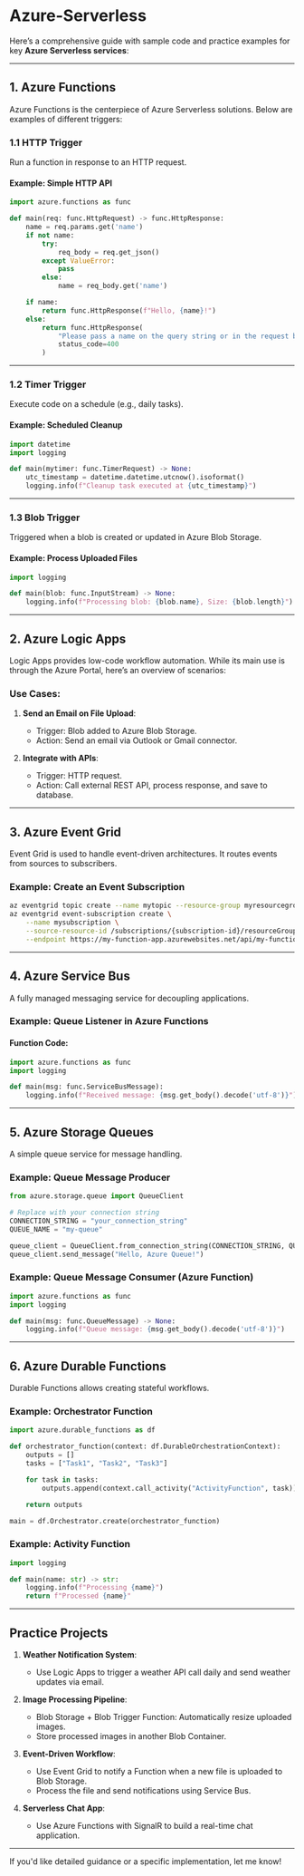 # Azure-Serverless

Here’s a comprehensive guide with sample code and practice examples for key **Azure Serverless services**:

---

## 1. **Azure Functions**

Azure Functions is the centerpiece of Azure Serverless solutions. Below are examples of different triggers:

### 1.1 **HTTP Trigger**
Run a function in response to an HTTP request.

#### Example: Simple HTTP API
```python
import azure.functions as func

def main(req: func.HttpRequest) -> func.HttpResponse:
    name = req.params.get('name')
    if not name:
        try:
            req_body = req.get_json()
        except ValueError:
            pass
        else:
            name = req_body.get('name')

    if name:
        return func.HttpResponse(f"Hello, {name}!")
    else:
        return func.HttpResponse(
            "Please pass a name on the query string or in the request body",
            status_code=400
        )
```

---

### 1.2 **Timer Trigger**
Execute code on a schedule (e.g., daily tasks).

#### Example: Scheduled Cleanup
```python
import datetime
import logging

def main(mytimer: func.TimerRequest) -> None:
    utc_timestamp = datetime.datetime.utcnow().isoformat()
    logging.info(f"Cleanup task executed at {utc_timestamp}")
```

---

### 1.3 **Blob Trigger**
Triggered when a blob is created or updated in Azure Blob Storage.

#### Example: Process Uploaded Files
```python
import logging

def main(blob: func.InputStream) -> None:
    logging.info(f"Processing blob: {blob.name}, Size: {blob.length}")
```

---

## 2. **Azure Logic Apps**

Logic Apps provides low-code workflow automation. While its main use is through the Azure Portal, here’s an overview of scenarios:

### Use Cases:
1. **Send an Email on File Upload**:
   - Trigger: Blob added to Azure Blob Storage.
   - Action: Send an email via Outlook or Gmail connector.

2. **Integrate with APIs**:
   - Trigger: HTTP request.
   - Action: Call external REST API, process response, and save to database.

---

## 3. **Azure Event Grid**

Event Grid is used to handle event-driven architectures. It routes events from sources to subscribers.

### Example: Create an Event Subscription

```bash
az eventgrid topic create --name mytopic --resource-group myresourcegroup --location eastus
az eventgrid event-subscription create \
    --name mysubscription \
    --source-resource-id /subscriptions/{subscription-id}/resourceGroups/{resource-group}/providers/Microsoft.EventGrid/topics/mytopic \
    --endpoint https://my-function-app.azurewebsites.net/api/my-function
```

---

## 4. **Azure Service Bus**

A fully managed messaging service for decoupling applications.

### Example: Queue Listener in Azure Functions

#### Function Code:
```python
import azure.functions as func
import logging

def main(msg: func.ServiceBusMessage):
    logging.info(f"Received message: {msg.get_body().decode('utf-8')}")
```

---

## 5. **Azure Storage Queues**

A simple queue service for message handling.

### Example: Queue Message Producer
```python
from azure.storage.queue import QueueClient

# Replace with your connection string
CONNECTION_STRING = "your_connection_string"
QUEUE_NAME = "my-queue"

queue_client = QueueClient.from_connection_string(CONNECTION_STRING, QUEUE_NAME)
queue_client.send_message("Hello, Azure Queue!")
```

### Example: Queue Message Consumer (Azure Function)
```python
import azure.functions as func
import logging

def main(msg: func.QueueMessage) -> None:
    logging.info(f"Queue message: {msg.get_body().decode('utf-8')}")
```

---

## 6. **Azure Durable Functions**

Durable Functions allows creating stateful workflows.

### Example: Orchestrator Function
```python
import azure.durable_functions as df

def orchestrator_function(context: df.DurableOrchestrationContext):
    outputs = []
    tasks = ["Task1", "Task2", "Task3"]

    for task in tasks:
        outputs.append(context.call_activity("ActivityFunction", task))

    return outputs

main = df.Orchestrator.create(orchestrator_function)
```

### Example: Activity Function
```python
import logging

def main(name: str) -> str:
    logging.info(f"Processing {name}")
    return f"Processed {name}"
```

---

## Practice Projects

1. **Weather Notification System**:
   - Use Logic Apps to trigger a weather API call daily and send weather updates via email.

2. **Image Processing Pipeline**:
   - Blob Storage + Blob Trigger Function: Automatically resize uploaded images.
   - Store processed images in another Blob Container.

3. **Event-Driven Workflow**:
   - Use Event Grid to notify a Function when a new file is uploaded to Blob Storage.
   - Process the file and send notifications using Service Bus.

4. **Serverless Chat App**:
   - Use Azure Functions with SignalR to build a real-time chat application.

---

If you'd like detailed guidance or a specific implementation, let me know!
